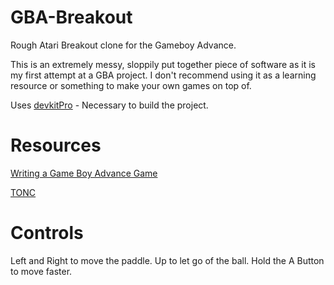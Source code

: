 # GBA-Breakout
Rough Atari Breakout clone for the Gameboy Advance.

This is an extremely messy, sloppily put together piece of software as it is my first attempt at a GBA project. I don't recommend using it as a learning resource or something to make your own games on top of.

Uses [devkitPro](https://devkitpro.org/wiki/Getting_Started) - Necessary to build the project.

# Resources
[Writing a Game Boy Advance Game](https://www.reinterpretcast.com/writing-a-game-boy-advance-game)

[TONC](https://www.coranac.com/tonc/text/toc.htm)

# Controls
Left and Right to move the paddle. Up to let go of the ball. Hold the A Button to move faster.
